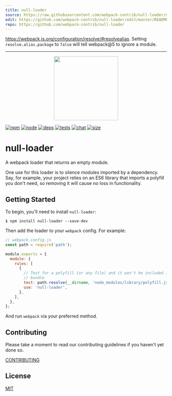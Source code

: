 ```yaml
---
title: null-loader
source: https://raw.githubusercontent.com/webpack-contrib/null-loader/master/README.md
edit: https://github.com/webpack-contrib/null-loader/edit/master/README.md
repo: https://github.com/webpack-contrib/null-loader
---
```



https://webpack.js.org/configuration/resolve/#resolvealias. Setting `resolve.alias.package` to `false` will tell webpack@5 to ignore a module.

---

<div align="center">
  <a href="https://github.com/webpack/webpack">
    <img width="200" height="200" src="https://webpack.js.org/assets/icon-square-big.svg">
  </a>
</div>

[![npm][npm]][npm-url]
[![node][node]][node-url]
[![deps][deps]][deps-url]
[![tests][tests]][tests-url]
[![chat][chat]][chat-url]
[![size][size]][size-url]

# null-loader

A webpack loader that returns an empty module.

One use for this loader is to silence modules imported by a dependency. Say, for
example, your project relies on an ES6 library that imports a polyfill you don't
need, so removing it will cause no loss in functionality.

## Getting Started

To begin, you'll need to install `null-loader`:

```console
$ npm install null-loader --save-dev
```

Then add the loader to your `webpack` config. For example:

```js
// webpack.config.js
const path = require('path');

module.exports = {
  module: {
    rules: [
      {
        // Test for a polyfill (or any file) and it won't be included in your
        // bundle
        test: path.resolve(__dirname, 'node_modules/library/polyfill.js'),
        use: 'null-loader',
      },
    ],
  },
};
```

And run `webpack` via your preferred method.

## Contributing

Please take a moment to read our contributing guidelines if you haven't yet done so.

[CONTRIBUTING](https://github.com/webpack-contrib/null-loader/blob/master/.github/CONTRIBUTING.md)

## License

[MIT](https://github.com/webpack-contrib/null-loader/blob/master/LICENSE)

[npm]: https://img.shields.io/npm/v/null-loader.svg
[npm-url]: https://npmjs.com/package/null-loader
[node]: https://img.shields.io/node/v/null-loader.svg
[node-url]: https://nodejs.org
[deps]: https://david-dm.org/webpack-contrib/null-loader.svg
[deps-url]: https://david-dm.org/webpack-contrib/null-loader
[tests]: https://github.com/webpack-contrib/null-loader/workflows/null-loader/badge.svg
[tests-url]: https://github.com/webpack-contrib/null-loader/actions
[cover]: https://codecov.io/gh/webpack-contrib/null-loader/branch/master/graph/badge.svg
[cover-url]: https://codecov.io/gh/webpack-contrib/null-loader
[chat]: https://img.shields.io/badge/gitter-webpack%2Fwebpack-brightgreen.svg
[chat-url]: https://gitter.im/webpack/webpack
[size]: https://packagephobia.now.sh/badge?p=null-loader
[size-url]: https://packagephobia.now.sh/result?p=null-loader
